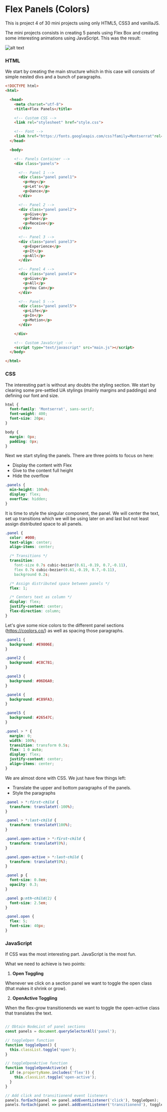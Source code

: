 # **Flex Panels (Colors)**

This is project 4 of 30 mini projects using only HTML5, CSS3 and vanillaJS.

The mini projects consists in creating 5 panels using Flex Box and creating some interesting animations using JavaScript. This was the result:

![alt text](https://github.com/itaouil95/Flex-Panels/blob/master/flex-it.png)

### HTML

We start by creating the main structure which in this case will consists of simple nested divs and a bunch of paragraphs.

```HTML
<!DOCTYPE html>
<html>

  <head>
    <meta charset="utf-8">
    <title>Flex Panels</title>

    <!-- Custom CSS -->
    <link rel="stylesheet" href="style.css">

    <!-- Font -->
    <link href="https://fonts.googleapis.com/css?family=Montserrat"rel="stylesheet">
  </head>

  <body>

    <!-- Panels Container -->
    <div class="panels">

      <!-- Panel 1 -->
      <div class="panel panel1">
        <p>Hey</p>
        <p>Let's</p>
        <p>Dance</p>
      </div>

      <!-- Panel 2 -->
      <div class="panel panel2">
        <p>Give</p>
        <p>Take</p>
        <p>Receive</p>
      </div>

      <!-- Panel 3 -->
      <div class="panel panel3">
        <p>Experience</p>
        <p>It</p>
        <p>All</p>
      </div>

      <!-- Panel 4 -->
      <div class="panel panel4">
        <p>Give</p>
        <p>All</p>
        <p>You Can</p>
      </div>

      <!-- Panel 5 -->
      <div class="panel panel5">
        <p>Life</p>
        <p>In</p>
        <p>Motion</p>
      </div>

    </div>

    <!-- Custom JavaScript -->
    <script type="text/javascript" src="main.js"></script>
  </body>

</html>
```

### CSS

The interesting part is without any doubts the styling section. We start by clearing some pre-settled UA stylings (mainly margins and paddings) and defining our font and size.

```CSS
html {
  font-family: 'Montserrat', sans-serif;
  font-weight: 400;
  font-size: 20px;
}

body {
  margin: 0px;
  padding: 0px;
}
```

Next we start styling the panels. There are three points to focus on here:

- Display the content with Flex
- Give to the content full height
- Hide the overflow

```CSS
.panels {
  min-height: 100vh;
  display: flex;
  overflow: hidden;
}
```

It is time to style the singular component, the panel. We will center the text, set up transitions which we will be using later on and last but not least assign distributed space to all panels.

```CSS
.panel {
  color: #000;
  text-align: center;
  align-items: center;

  /* Transitions */
  transition:
    font-size 0.7s cubic-bezier(0.61,-0.19, 0.7,-0.11),
    flex 0.7s cubic-bezier(0.61,-0.19, 0.7,-0.11),
    background 0.2s;

  /* Assign distributed space between panels */
  flex: 1;

  /* Centers text as column */
  display: flex;
  justify-content: center;
  flex-direction: column;
}
```

Let's give some nice colors to the different panel sections (https://coolors.co/) as well as spacing those paragraphs.

```CSS
.panel1 {
  background: #E9806E;
}

.panel2 {
  background: #C0C781;
}

.panel3 {
  background: #06D6A0;
}

.panel4 {
  background: #C89FA3;
}

.panel5 {
  background: #26547C;
}

.panel > * {
  margin: 0;
  width: 100%;
  transition: transform 0.5s;
  flex: 1 0 auto;
  display: flex;
  justify-content: center;
  align-items: center;
}
```

We are almost done with CSS. We just have few things left:

- Translate the upper and bottom paragraphs of the panels.
- Style the paragraphs

```CSS
.panel > *:first-child {
  transform: translateY(-100%);
}

.panel > *:last-child {
  transform: translateY(100%);
}

.panel.open-active > *:first-child {
  transform: translateY(0%);
}

.panel.open-active > *:last-child {
  transform: translateY(0%);
}

.panel p {
  font-size: 0.8em;
  opacity: 0.3;
}

.panel p:nth-child(2) {
  font-size: 2.5em;
}

.panel.open {
  flex: 5;
  font-size: 40px;
}
```

### JavaScript

If CSS was the most interesting part. JavaScript is the most fun.

What we need to achieve is two points:

1) **Open Toggling**

Whenever we click on a section panel we want to toggle the open class (that makes it shrink or grow).

2) **OpenActive Toggling**

When the flex-grow transitionends we want to toggle the open-active class that translates the text.

```JavaScript

// Obtain NodeList of panel sections
const panels = document.querySelectorAll('panel');

// toggleOpen function
function toggleOpen() {
  this.classList.toggle('open');
}

// toggleOpenActive function
function toggleOpenActive(e) {
  if (e.propertyName.includes('flex')) {
    this.classList.toggle('open-active');
  }
}

// Add click and transitionend event listeners
panels.forEach(panel => panel.addEventListener('click'), toggleOpen);
panels.forEach(panel => panel.addEventListener('transitionend'), toggleOpenActive);

```
